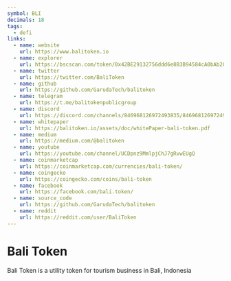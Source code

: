 ```yaml
---
symbol: BLI
decimals: 18
tags:
  - defi
links:
  - name: website
    url: https://www.balitoken.io
  - name: explorer
    url: https://bscscan.com/token/0x42BE29132756ddd6e8B3B94584cA0bAb20545EEc
  - name: twitter
    url: https://twitter.com/BaliToken
  - name: github
    url: https://github.com/GarudaTech/balitoken
  - name: telegram
    url: https://t.me/balitokenpublicgroup
  - name: discord
    url: https://discord.com/channels/846968126972493835/846968126972493838
  - name: whitepaper
    url: https://balitoken.io/assets/doc/whitePaper-bali-token.pdf
  - name: medium
    url: https://medium.com/@balitoken
  - name: youtube
    url: https://youtube.com/channel/UCDpnz9MmlpjChJ7gRvwEUgQ
  - name: coinmarketcap
    url: https://coinmarketcap.com/currencies/bali-token/
  - name: coingecko
    url: https://coingecko.com/coins/bali-token
  - name: facebook
    url: https://facebook.com/bali.token/
  - name: source_code
    url: https://github.com/GarudaTech/balitoken
  - name: reddit
    url: https://reddit.com/user/BaliToken
---
```


# Bali Token

Bali Token is a utility token for tourism business in Bali, Indonesia
